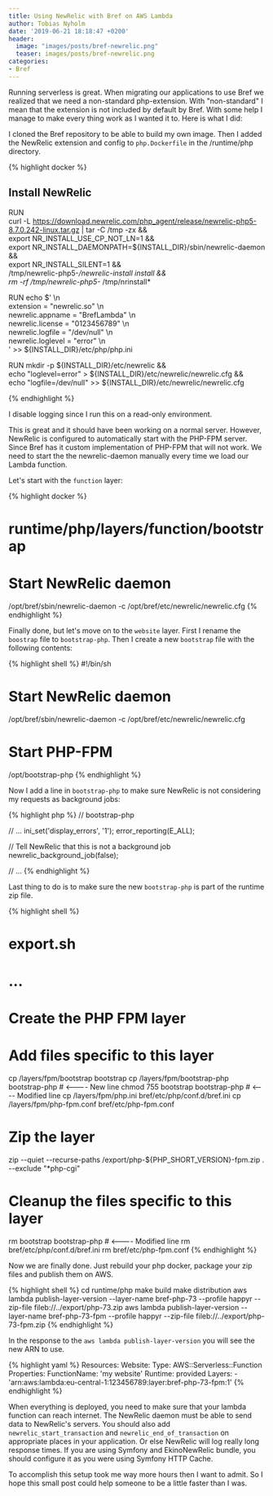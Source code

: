 ```yaml
---
title: Using NewRelic with Bref on AWS Lambda
author: Tobias Nyholm
date: '2019-06-21 18:18:47 +0200'
header:
  image: "images/posts/bref-newrelic.png"
  teaser: images/posts/bref-newrelic.png
categories:
- Bref
---
```


Running serverless is great. When migrating our applications to use Bref we realized that we need a non-standard php-extension. 
With "non-standard" I mean that the extension is not included by default by Bref. With some help I manage to make every 
thing work as I wanted it to. Here is what I did: 

I cloned the Bref repository to be able to build my own image. Then I added the NewRelic extension and config to `php.Dockerfile`
in the /runtime/php directory. 

{% highlight docker %}
## Install NewRelic

RUN \
  curl -L https://download.newrelic.com/php_agent/release/newrelic-php5-8.7.0.242-linux.tar.gz | tar -C /tmp -zx && \
  export NR_INSTALL_USE_CP_NOT_LN=1 && \
  export NR_INSTALL_DAEMONPATH=${INSTALL_DIR}/sbin/newrelic-daemon && \
  export NR_INSTALL_SILENT=1 && \
  /tmp/newrelic-php5-*/newrelic-install install && \
  rm -rf /tmp/newrelic-php5-* /tmp/nrinstall*

RUN echo $' \n\
extension = "newrelic.so" \n\
newrelic.appname = "BrefLambda" \n\
newrelic.license = "0123456789" \n\
newrelic.logfile = "/dev/null" \n\
newrelic.loglevel = "error" \n\
' >> ${INSTALL_DIR}/etc/php/php.ini

RUN mkdir -p ${INSTALL_DIR}/etc/newrelic && \
  echo "loglevel=error" > ${INSTALL_DIR}/etc/newrelic/newrelic.cfg && \
  echo "logfile=/dev/null" >> ${INSTALL_DIR}/etc/newrelic/newrelic.cfg

{% endhighlight %}

I disable logging since I run this on a read-only environment.  

This is great and it should have been working on a normal server. However, NewRelic is configured to automatically start
with the PHP-FPM server. Since Bref has it custom implementation of PHP-FPM that will not work. We need to start the the
newrelic-daemon manually every time we load our Lambda function. 

Let's start with the `function` layer: 

{% highlight docker %}
# runtime/php/layers/function/bootstrap

# Start NewRelic daemon
/opt/bref/sbin/newrelic-daemon -c /opt/bref/etc/newrelic/newrelic.cfg
{% endhighlight %}

Finally done, but let's move on to the `website` layer. First I rename the `boostrap` file to `bootstrap-php`. Then I create
a new `bootstrap` file with the following contents: 

{% highlight shell %}
#!/bin/sh

# Start NewRelic daemon
/opt/bref/sbin/newrelic-daemon -c /opt/bref/etc/newrelic/newrelic.cfg

# Start PHP-FPM
/opt/bootstrap-php
{% endhighlight %}

Now I add a line in `bootstrap-php` to make sure NewRelic is not considering my requests as background jobs:

{% highlight php %}
// bootstrap-php

// ...
ini_set('display_errors', '1');
error_reporting(E_ALL);

// Tell NewRelic that this is not a background job
newrelic_background_job(false);

// ...
{% endhighlight %}

Last thing to do is to make sure the new `bootstrap-php` is part of the runtime zip file. 

{% highlight shell %}
# export.sh

# ...

# Create the PHP FPM layer
# Add files specific to this layer
cp /layers/fpm/bootstrap bootstrap
cp /layers/fpm/bootstrap-php bootstrap-php   # <---- New line
chmod 755 bootstrap bootstrap-php            # <---- Modified line
cp /layers/fpm/php.ini bref/etc/php/conf.d/bref.ini
cp /layers/fpm/php-fpm.conf bref/etc/php-fpm.conf
# Zip the layer
zip --quiet --recurse-paths /export/php-${PHP_SHORT_VERSION}-fpm.zip . --exclude "*php-cgi"
# Cleanup the files specific to this layer
rm bootstrap bootstrap-php                   # <---- Modified line
rm bref/etc/php/conf.d/bref.ini
rm bref/etc/php-fpm.conf
{% endhighlight %}

Now we are finally done. Just rebuild your php docker, package your zip files and publish them on AWS. 

{% highlight shell %}
cd runtime/php
make build
make distribution
aws lambda publish-layer-version --layer-name bref-php-73 --profile happyr --zip-file fileb://../export/php-73.zip
aws lambda publish-layer-version --layer-name bref-php-73-fpm --profile happyr --zip-file fileb://../export/php-73-fpm.zip
{% endhighlight %}

In the response to the `aws lambda publish-layer-version` you will see the new ARN to use. 

{% highlight yaml %}
Resources:
    Website:
        Type: AWS::Serverless::Function
        Properties:
            FunctionName: 'my website'
            Runtime: provided
            Layers:
                - 'arn:aws:lambda:eu-central-1:123456789:layer:bref-php-73-fpm:1'
{% endhighlight %}

When everything is deployed, you need to make sure that your lambda function can reach internet. The NewRelic 
daemon must be able to send data to NewRelic's servers. You should also add `newrelic_start_transaction` and 
`newrelic_end_of_transaction` on appropriate places in your application. Or else NewRelic will log really 
long response times. If you are using Symfony and EkinoNewRelic bundle, you should configure it as you were
using Symfony HTTP Cache. 

To accomplish this setup took me way more hours then I want to admit. So I hope this small post could help 
someone to be a little faster than I was. 
